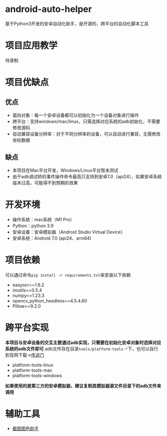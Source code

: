 # android-auto-helper
基于Python3开发的安卓自动化助手，是开源的、跨平台的自动化脚本工具
# 项目应用教学
待录制
# 项目优缺点
## 优点
- 面向对象：每一个安卓设备都可以初始化为一个设备对象进行操作
- 跨平台：支持windows/mac/linux，只需选择对应系统的adb初始化，不需要修改源码
- 自动兼容设备分辨率：对于不同分辨率的设备，可以自动进行兼容，无需修改坐标数据
## 缺点
- 本项目在Mac平台开发，Windows/Linux平台暂未测试
- 由于adb调试桥的事件操作命令最高只支持到安卓7.0（api24），如果安卓系统版本过高，可能得不到预期的效果
# 开发环境
- 操作系统：mac系统（M1 Pro）
- Python：python 3.9
- 安卓设备：安卓模拟器（Android Studio Virtual Device）
- 安卓系统：Android 7.0 (api24、arm64)
# 项目依赖
可以通过命令`pip install -r requirements.txt`来安装以下依赖
- easyocr==1.6.2
- imutils==0.5.4
- numpy==1.23.3
- opencv_python_headless==4.5.4.60
- Pillow==9.2.0
# 跨平台实现
**本项目与安卓设备的交互主要通过adb实现，只需要在初始化安卓对象时选择对应系统的adb文件即可**
adb文件存在目录`tools/platform-tools-*`下，也可以自行到官网下载->[传送门](https://developer.android.com/studio/command-line/adb)
- platform-tools-linux
- platform-tools-mac
- platform-tools-windows

**如果使用的是第三方的安卓模拟器，建议复制其模拟器源文件目录下的adb文件来调用**

# 辅助工具
- [截图图色助手]()